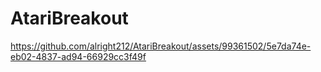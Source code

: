 # AtariBreakout



https://github.com/alright212/AtariBreakout/assets/99361502/5e7da74e-eb02-4837-ad94-66929cc3f49f

